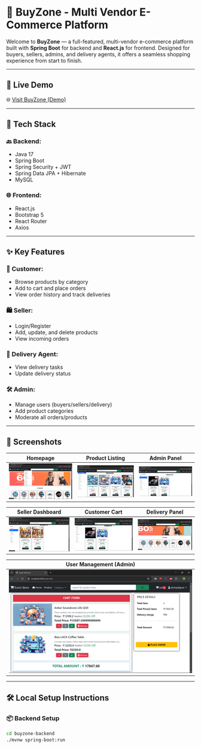 # 🛒 BuyZone - Multi Vendor E-Commerce Platform

Welcome to **BuyZone** — a full-featured, multi-vendor e-commerce platform built with **Spring Boot** for backend and **React.js** for frontend. Designed for buyers, sellers, admins, and delivery agents, it offers a seamless shopping experience from start to finish.

---

## 🚀 Live Demo

🌐 [Visit BuyZone (Demo)](https://your-live-url-if-any.com)

---

## 🧰 Tech Stack

### 🔙 Backend:

- Java 17
- Spring Boot
- Spring Security + JWT
- Spring Data JPA + Hibernate
- MySQL

### 🌐 Frontend:

- React.js
- Bootstrap 5
- React Router
- Axios

---

## ✨ Key Features

### 👥 Customer:

- Browse products by category
- Add to cart and place orders
- View order history and track deliveries

### 🛍️ Seller:

- Login/Register
- Add, update, and delete products
- View incoming orders

### 🚚 Delivery Agent:

- View delivery tasks
- Update delivery status

### 🛠️ Admin:

- Manage users (buyers/sellers/delivery)
- Add product categories
- Moderate all orders/products

---

## 📸 Screenshots

| Homepage | Product Listing | Admin Panel |
|----------|------------------|--------------|
| ![Home](screenshots/Screenshot%20(307).png) | ![Products](screenshots/Screenshot%20(308).png) | ![Admin](screenshots/Screenshot%20(309).png) |

| Seller Dashboard | Customer Cart | Delivery Panel |
|------------------|---------------|----------------|
| ![Seller](screenshots/Screenshot%20(310).png) | ![Cart](screenshots/Screenshot%20(311).png) | ![Delivery](screenshots/Screenshot%20(312).png) |

| User Management (Admin) |
|--------------------------|
| ![User Management](screenshots/Screenshot%20(313).png) |


---

## 🛠️ Local Setup Instructions

### 📦 Backend Setup

```bash
cd buyzone-backend
./mvnw spring-boot:run
```

